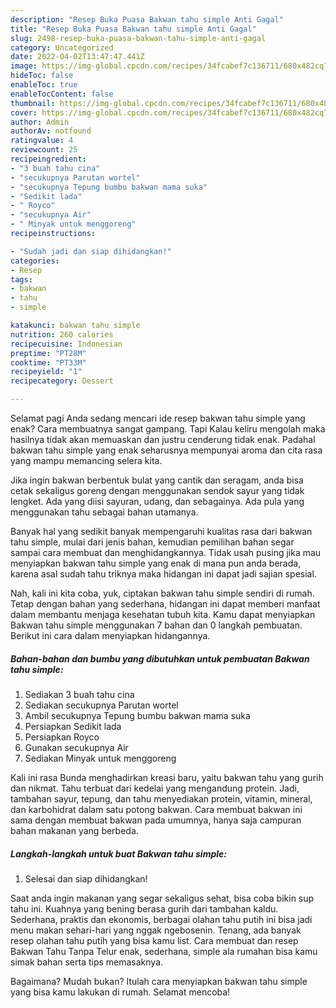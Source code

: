 ```yaml
---
description: "Resep Buka Puasa Bakwan tahu simple Anti Gagal"
title: "Resep Buka Puasa Bakwan tahu simple Anti Gagal"
slug: 2498-resep-buka-puasa-bakwan-tahu-simple-anti-gagal
category: Uncategorized
date: 2022-04-02T13:47:47.441Z
image: https://img-global.cpcdn.com/recipes/34fcabef7c136711/680x482cq70/bakwan-tahu-simple-foto-resep-utama.jpg
hideToc: false
enableToc: true
enableTocContent: false
thumbnail: https://img-global.cpcdn.com/recipes/34fcabef7c136711/680x482cq70/bakwan-tahu-simple-foto-resep-utama.jpg
cover: https://img-global.cpcdn.com/recipes/34fcabef7c136711/680x482cq70/bakwan-tahu-simple-foto-resep-utama.jpg
author: Admin
authorAv: notfound
ratingvalue: 4
reviewcount: 25
recipeingredient:
- "3 buah tahu cina"
- "secukupnya Parutan wortel"
- "secukupnya Tepung bumbu bakwan mama suka"
- "Sedikit lada"
- " Royco"
- "secukupnya Air"
- " Minyak untuk menggoreng"
recipeinstructions:

- "Sudah jadi dan siap dihidangkan!"
categories:
- Resep
tags:
- bakwan
- tahu
- simple

katakunci: bakwan tahu simple 
nutrition: 260 calories
recipecuisine: Indonesian
preptime: "PT28M"
cooktime: "PT33M"
recipeyield: "1"
recipecategory: Dessert

---
```



Selamat pagi Anda sedang mencari ide resep bakwan tahu simple yang enak? Cara membuatnya sangat gampang. Tapi Kalau keliru mengolah maka hasilnya tidak akan memuaskan dan justru cenderung tidak enak. Padahal bakwan tahu simple yang enak seharusnya mempunyai aroma dan cita rasa yang mampu memancing selera kita.


Jika ingin bakwan berbentuk bulat yang cantik dan seragam, anda bisa cetak sekaligus goreng dengan menggunakan sendok sayur yang tidak lengket. Ada yang diisi sayuran, udang, dan sebagainya. Ada pula yang menggunakan tahu sebagai bahan utamanya.

Banyak hal yang sedikit banyak mempengaruhi kualitas rasa dari bakwan tahu simple, mulai dari jenis bahan, kemudian pemilihan bahan segar sampai cara membuat dan menghidangkannya. Tidak usah pusing jika mau menyiapkan bakwan tahu simple yang enak di mana pun anda berada, karena asal sudah tahu triknya maka hidangan ini dapat jadi sajian spesial.


Nah, kali ini kita coba, yuk, ciptakan bakwan tahu simple sendiri di rumah. Tetap dengan bahan yang sederhana, hidangan ini dapat memberi manfaat dalam membantu menjaga kesehatan tubuh kita. Kamu dapat menyiapkan Bakwan tahu simple menggunakan 7 bahan dan 0 langkah pembuatan. Berikut ini cara dalam menyiapkan hidangannya.

<!--inarticleads1-->

##### Bahan-bahan dan bumbu yang dibutuhkan untuk pembuatan Bakwan tahu simple:

1. Sediakan 3 buah tahu cina
1. Sediakan secukupnya Parutan wortel
1. Ambil secukupnya Tepung bumbu bakwan mama suka
1. Persiapkan Sedikit lada
1. Persiapkan  Royco
1. Gunakan secukupnya Air
1. Sediakan  Minyak untuk menggoreng


Kali ini rasa Bunda menghadirkan kreasi baru, yaitu bakwan tahu yang gurih dan nikmat. Tahu terbuat dari kedelai yang mengandung protein. Jadi, tambahan sayur, tepung, dan tahu menyediakan protein, vitamin, mineral, dan karbohidrat dalam satu potong bakwan. Cara membuat bakwan ini sama dengan membuat bakwan pada umumnya, hanya saja campuran bahan makanan yang berbeda. 

<!--inarticleads2-->

##### Langkah-langkah untuk buat Bakwan tahu simple:


1. Selesai dan siap dihidangkan!

Saat anda ingin makanan yang segar sekaligus sehat, bisa coba bikin sup tahu ini. Kuahnya yang bening berasa gurih dari tambahan kaldu. Sederhana, praktis dan ekonomis, berbagai olahan tahu putih ini bisa jadi menu makan sehari-hari yang nggak ngebosenin. Tenang, ada banyak resep olahan tahu putih yang bisa kamu list. Cara membuat dan resep Bakwan Tahu Tanpa Telur enak, sederhana, simple ala rumahan bisa kamu simak bahan serta tips memasaknya. 

Bagaimana? Mudah bukan? Itulah cara menyiapkan bakwan tahu simple yang bisa kamu lakukan di rumah. Selamat mencoba!
